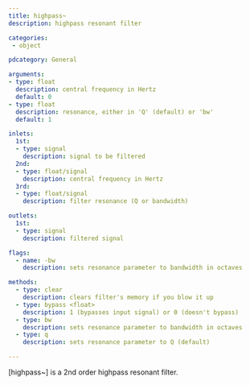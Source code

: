 ```yaml
---
title: highpass~
description: highpass resonant filter

categories:
 - object

pdcategory: General

arguments:
- type: float
  description: central frequency in Hertz
  default: 0
- type: float
  description: resonance, either in 'Q' (default) or 'bw'
  default: 1

inlets:
  1st:
  - type: signal
    description: signal to be filtered
  2nd:
  - type: float/signal
    description: central frequency in Hertz
  3rd:
  - type: float/signal
    description: filter resonance (Q or bandwidth)

outlets:
  1st:
  - type: signal
    description: filtered signal

flags:
  - name: -bw
    description: sets resonance parameter to bandwidth in octaves

methods:
  - type: clear
    description: clears filter's memory if you blow it up
  - type: bypass <float>
    description: 1 (bypasses input signal) or 0 (doesn't bypass)
  - type: bw
    description: sets resonance parameter to bandwidth in octaves
  - type: q
    description: sets resonance parameter to Q (default)

---
```


[highpass~] is a 2nd order highpass resonant filter.

